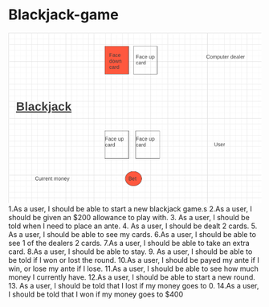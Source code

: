 # Blackjack-game

![Wireframe](Wireframe_Blackjack.png)
1.As a user, I should be able to start a new blackjack game.s
2.As a user, I should be given an $200 allowance to play with.
3. As a user, I should be told when I need to place an ante.
4. As a user, I should be dealt 2 cards.
5. As a user, I should be able to see my cards.
6.As a user, I should be able to see 1 of the dealers 2 cards.
7.As a user, I should be able to take an extra card.
8.As a user, I should be able to stay.
9. As a user, I should be able to be told if I won or lost the round.
10.As a user, I should be payed my ante if I win, or lose my ante if I lose.
11.As a user, I should be able to see how much money I currently have.
12.As a user, I should be able to start a new round.
13. As a user, I should be told that I lost if my money goes to 0.
14.As a user, I should be told that I won if my money goes to $400

